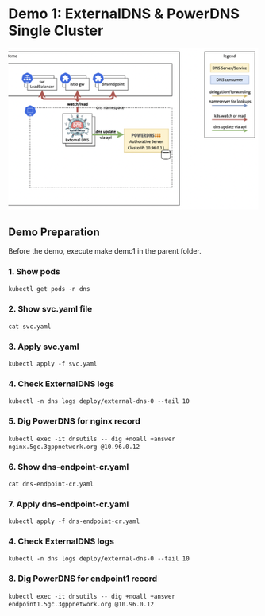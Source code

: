# Demo 1: ExternalDNS & PowerDNS Single Cluster

![PowerDNS & ExternalDNS](powerdns-and-externaldns.png "PowerDNS & ExternalDNS")

## Demo Preparation

Before the demo, execute make demo1 in the parent folder.


### 1. Show pods

```
kubectl get pods -n dns
```

### 2. Show svc.yaml file

```
cat svc.yaml
```

### 3. Apply svc.yaml

```
kubectl apply -f svc.yaml
```

### 4. Check ExternalDNS logs

```
kubectl -n dns logs deploy/external-dns-0 --tail 10
```

### 5. Dig PowerDNS for nginx record

```
kubectl exec -it dnsutils -- dig +noall +answer nginx.5gc.3gppnetwork.org @10.96.0.12
```

### 6. Show dns-endpoint-cr.yaml

```
cat dns-endpoint-cr.yaml
```

### 7. Apply dns-endpoint-cr.yaml
```
kubectl apply -f dns-endpoint-cr.yaml
```

### 4. Check ExternalDNS logs

```
kubectl -n dns logs deploy/external-dns-0 --tail 10
```

### 8. Dig PowerDNS for endpoint1 record
```
kubectl exec -it dnsutils -- dig +noall +answer endpoint1.5gc.3gppnetwork.org @10.96.0.12
```
